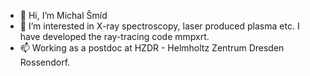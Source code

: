 - 👋 Hi, I’m Michal Šmíd 
- 👀 I’m interested in X-ray spectroscopy, laser produced plasma etc. I have developed the ray-tracing code mmpxrt.
- 📫 Working as a postdoc at HZDR - Helmholtz Zentrum Dresden Rossendorf.

<!---
michalsmid/michalsmid is a ✨ special ✨ repository because its `README.md` (this file) appears on your GitHub profile.
You can click the Preview link to take a look at your changes.
--->
